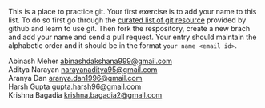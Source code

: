 This is a place to practice git.
Your first exercise is to add your name to this list. To do so first go through
the [curated list of git
resource](https://help.github.com/articles/good-resources-for-learning-git-and-github/)
provided by github and learn to use git. Then fork the respository, create
a new brach and add your name and send a pull request. Your entry should
maintain the alphabetic order and it should be in the format `your name <email
id>`.

Abinash Meher <abinashdakshana999@gmail.com><br/>
Aditya Narayan <narayanaditya95@gmail.com><br/>
Aranya Dan <aranya.dan1996@gmail.com><br/>
Harsh Gupta <gupta.harsh96@gmail.com><br/>
Krishna Bagadia <krishna.bagadia2@gmail.com>
